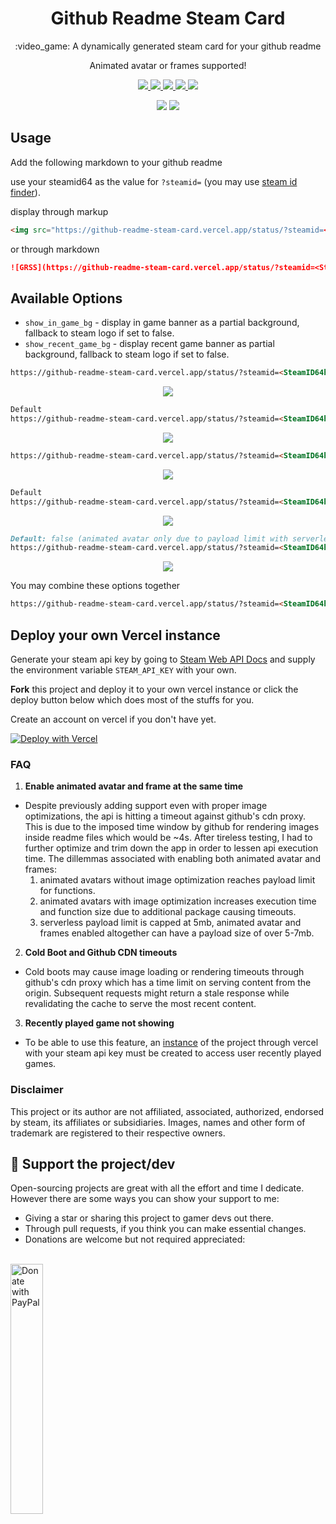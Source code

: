 <p align="center">
  <h1 align="center">Github Readme Steam Card</h1>
  <p align="center">:video_game: A dynamically generated steam card for your github readme</p>
  <p align="center">Animated avatar or frames supported!</p>
</p>

</p>
<p align="center">
  <a href="https://github.com/FN-FAL113/github-readme-steam-status/issues">
    <img src="https://img.shields.io/github/issues/FN-FAL113/github-readme-steam-status"/> 
  </a>
  <a href="https://github.com/FN-FAL113/github-readme-steam-status/pulls">
    <img src="https://img.shields.io/github/issues-pr/FN-FAL113/github-readme-steam-status"/> 
  </a>
  <a href="https://github.com/FN-FAL113/github-readme-steam-status/network/members">
    <img src="https://img.shields.io/github/forks/FN-FAL113/github-readme-steam-status"/> 
  </a>  
  <a href="https://github.com/FN-FAL113/github-readme-steam-status/stargazers">
    <img src="https://img.shields.io/github/stars/FN-FAL113/github-readme-steam-status"/> 
  </a>
  <a href="https://github.com/FN-FAL113/github-readme-steam-status/LICENSE">
    <img src="https://img.shields.io/github/license/FN-FAL113/github-readme-steam-status"/> 
  </a> 
</p>

<p align="center">
    <img src="https://github-readme-steam-card.vercel.app/status/?steamid=76561198085145110"/>
    <img src="https://github-readme-steam-card.vercel.app/status/?steamid=76561198085145110&animated_avatar=true"/>
</p>

## Usage

Add the following markdown to your github readme

use your steamid64 as the value for ```?steamid=``` (you may use [steam id finder](https://www.steamidfinder.com/)).

display through markup
```html
<img src="https://github-readme-steam-card.vercel.app/status/?steamid=<SteamID64 here>"/>
```
or through markdown
```md
![GRSS](https://github-readme-steam-card.vercel.app/status/?steamid=<SteamID64 here>)
```

## Available Options

-   `show_in_game_bg` - display in game banner as a partial background, fallback to steam logo if set to false.
-   `show_recent_game_bg` - display recent game banner as partial background, fallback to steam logo if set to false.

```md
https://github-readme-steam-card.vercel.app/status/?steamid=<SteamID64here>&show_in_game_bg=false
```

<p align="center">
  <img align="center" src="https://github.com/FN-FAL113/github-readme-steam-status/assets/88238718/5dd9d19a-574f-4e44-a9e3-cb1a18984dc3"/>
</p>

```md
Default
https://github-readme-steam-card.vercel.app/status/?steamid=<SteamID64here>&show_in_game_bg=true
```

<p align="center">
  <img align="center" src="https://github.com/FN-FAL113/github-readme-steam-status/assets/88238718/8aac2658-2168-498e-a205-dd3b72b115a8"/>
</p>

```md
https://github-readme-steam-card.vercel.app/status/?steamid=<SteamID64here>&show_recent_game_bg=false
```

<p align="center">
  <img align="center" src="https://github.com/FN-FAL113/github-readme-steam-status/assets/88238718/060050ff-d898-426f-8a2b-10cb454a3ea5"/>
</p>

```md
Default
https://github-readme-steam-card.vercel.app/status/?steamid=<SteamID64here>&show_recent_game_bg=true
```

<p align="center">
  <img align="center" src="https://github.com/FN-FAL113/github-readme-steam-status/assets/88238718/535aba84-c82d-4200-9f1d-dabefffee2c2"/>
</p>

```md
Default: false (animated avatar only due to payload limit with serverless platforms)
https://github-readme-steam-card.vercel.app/status/?steamid=<SteamID64here>&show_recent_game_bg=true  
```

<p align="center">
  <img align="center" src="https://github.com/FN-FAL113/github-readme-steam-status/assets/88238718/eb6dbbc1-5362-40d2-a095-09a79f873e99"/>
</p>

You may combine these options together
```md
https://github-readme-steam-card.vercel.app/status/?steamid=<SteamID64here>&show_in_game_bg=true&show_recent_game_bg=false
```

## Deploy your own Vercel instance

Generate your steam api key by going to [Steam Web API Docs](https://steamcommunity.com/dev) and supply the environment variable ```STEAM_API_KEY``` with your own.

**Fork** this project and deploy it to your own vercel instance or click the deploy button below which does most of the stuffs for you.

Create an account on vercel if you don't have yet.

[![Deploy with Vercel](https://vercel.com/button)](https://vercel.com/new/clone?repository-url=https%3A%2F%2Fgithub.com%2FFN-FAL113%2Fgithub-readme-steam-status&env=STEAM_API_KEY)

### FAQ
1. **Enable animated avatar and frame at the same time**
- Despite previously adding support even with proper image optimizations, the api is hitting a timeout against github's cdn proxy. This is due to the imposed time window by github for rendering images inside readme files which would be ~4s. After tireless testing, I had to further optimize and trim down the app in order to lessen api execution time. The dillemmas associated with enabling both animated avatar and frames:
  1. animated avatars without image optimization reaches payload limit for functions.
  2. animated avatars with image optimization increases execution time and function size due to additional package causing timeouts.
  3. serverless payload limit is capped at 5mb, animated avatar and frames enabled altogether can have a payload size of over 5-7mb.

2. **Cold Boot and Github CDN timeouts**
- Cold boots may cause image loading or rendering timeouts through github's cdn proxy which has a time limit on serving content from the origin. Subsequent requests might return a stale response while revalidating the cache to serve the most recent content.

3. **Recently played game not showing**
- To be able to use this feature, an <a href="#deploy-your-own-vercel-instance">instance<a/> of the project through vercel with your steam api key must be created to access user recently played games. 

### Disclaimer
This project or its author are not affiliated, associated, authorized, endorsed by steam, its affiliates or subsidiaries. Images, names and other form of trademark are registered to their respective owners.

## :sparkling_heart: Support the project/dev

Open-sourcing projects are great with all the effort and time I dedicate. However there are some ways you can show your support to me:

- Giving a star or sharing this project to gamer devs out there.
- Through pull requests, if you think you can make essential changes.
- Donations are welcome but not required appreciated:
<br/>
<a href="https://www.paypal.com/paypalme/fnfal113" target=_blank>
  <img src="https://raw.githubusercontent.com/stefan-niedermann/paypal-donate-button/master/paypal-donate-button.png" alt="Donate with PayPal" width="32%" />
</a>
